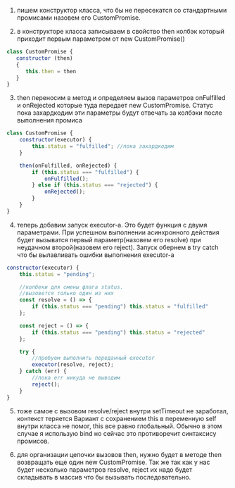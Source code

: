 1. пишем конструктор класса, что бы не пересекатся со стандартными промисами назовем его CustomPromise.

2. в конструкторе класса записываем в свойство then колбэк который приходит первым параметром от new CustomPromise()
```javascript
class CustomPromise {
   constructor (then) 
   {
      this.then = then
   }
}
```
3. then переносим в метод и определяем вызов параметров onFulfilled и onRejected которые туда передает new CustomPromise. Статус пока захардкодим 
эти параметры будут отвечать за колбэки после выполнения промиса
```javascript
class CustomPromise {
    constructor(executor) {
        this.status = "fulfilled"; //пока захардкодим
    }

    then(onFulfilled, onRejected) {
        if (this.status === "fulfilled") {
            onFulfilled();
        } else if (this.status === "rejected") {
            onRejected();
        }
    }
}
``` 

4. теперь добавим запуск executor-а. Это будет функция с двумя параметрами. При успешном выполнении асинхронного действия будет вызыватся первый параметр(назовем его resolve) при неудачном второй(назовем его reject). Запуск обернем в try catch что бы вылавливать ошибки выполнения executor-а
```javascript
constructor(executor) {
    this.status = "pending";

    //колбеки для смены флага status. 
    //вызовется только один из них
    const resolve = () => {
        if (this.status === "pending") this.status = "fulfilled"
    };

    const reject = () => {
        if (this.status === "pending") this.status = "rejected"
    };

    try {
        //пробуем выполнить переданный executor
        executor(resolve, reject);
    } catch (err) {
        //пока err никуда не выводим
        reject();
    }
}

```

5. тоже самое с вызовом resolve/reject внутри setTimeout не заработал, контекст теряется Вариант с сохранением this в переменную self внутри класса не помог, this все равно глобальный. Обычно в этом случае я использую bind но сейчас это противоречит синтаксису промисов.


6. для организации цепочки вызовов then, нужно будет в методе then возвращать  еще один new CustomPromise. Так же так как у нас будет несколько параметров  resolve, reject их надо будет складывать в массив что бы вызывать последовательно.




